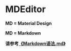 # MDEditor
**MD = Material Design**

**MD = Markdown**

**请参考[《Markdown语法.md》](https://github.com/huangyu0522/MDEditor/Markdown语法.md)**

